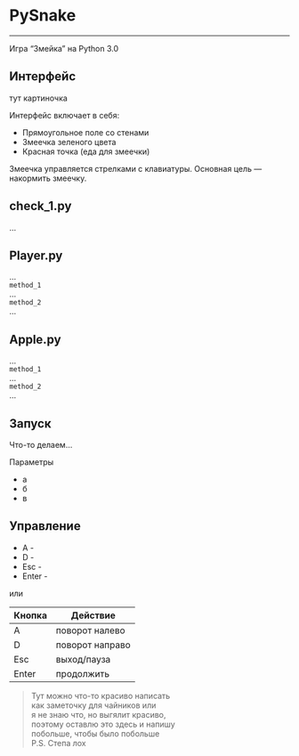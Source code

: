 <h1 class="code-line" data-line-start=0 data-line-end=1><a id="PySnake_0"></a>PySnake</h1>
<hr>
<p class="has-line-data" data-line-start="2" data-line-end="3">Игра “Змейка” на Python 3.0</p>
<h2 class="code-line" data-line-start=3 data-line-end=4><a id="_3"></a>Интерфейс</h2>
<p class="has-line-data" data-line-start="4" data-line-end="5">тут картиночка</p>
<p class="has-line-data" data-line-start="6" data-line-end="7">Интерфейс включает в себя:</p>
<ul>
<li class="has-line-data" data-line-start="7" data-line-end="8">Прямоугольное поле со стенами</li>
<li class="has-line-data" data-line-start="8" data-line-end="9">Змеечка зеленого цвета</li>
<li class="has-line-data" data-line-start="9" data-line-end="11">Красная точка (еда для змеечки)</li>
</ul>
<p class="has-line-data" data-line-start="11" data-line-end="12">Змеечка управляется стрелками с клавиатуры. Основная цель — накормить змеечку.</p>
<h2 class="code-line" data-line-start=13 data-line-end=14><a id="check_1py_13"></a>check_1.py</h2>
<p class="has-line-data" data-line-start="15" data-line-end="16">…</p>
<h2 class="code-line" data-line-start=17 data-line-end=18><a id="Playerpy_17"></a>Player.py</h2>
<p class="has-line-data" data-line-start="19" data-line-end="24">…<br>
<code>method_1</code><br>
…<br>
<code>method_2</code><br>
…</p>
<h2 class="code-line" data-line-start=24 data-line-end=25><a id="Applepy_24"></a>Apple.py</h2>
<p class="has-line-data" data-line-start="25" data-line-end="30">…<br>
<code>method_1</code><br>
…<br>
<code>method_2</code><br>
…</p>
<h2 class="code-line" data-line-start=30 data-line-end=31><a id="_30"></a>Запуск</h2>
<p class="has-line-data" data-line-start="31" data-line-end="32">Что-то делаем…</p>
<p class="has-line-data" data-line-start="33" data-line-end="34">Параметры</p>
<ul>
<li class="has-line-data" data-line-start="34" data-line-end="35">а</li>
<li class="has-line-data" data-line-start="35" data-line-end="36">б</li>
<li class="has-line-data" data-line-start="36" data-line-end="38">в</li>
</ul>
<h2 class="code-line" data-line-start=38 data-line-end=39><a id="_38"></a>Управление</h2>
<ul>
<li class="has-line-data" data-line-start="40" data-line-end="41">А -</li>
<li class="has-line-data" data-line-start="41" data-line-end="42">D -</li>
<li class="has-line-data" data-line-start="42" data-line-end="43">Esc -</li>
<li class="has-line-data" data-line-start="43" data-line-end="45">Enter -</li>
</ul>
<p class="has-line-data" data-line-start="45" data-line-end="46">или</p>
<table class="table table-striped table-bordered">
<thead>
<tr>
<th>Кнопка</th>
<th>Действие</th>
</tr>
</thead>
<tbody>
<tr>
<td>A</td>
<td>поворот налево</td>
</tr>
<tr>
<td>D</td>
<td>поворот направо</td>
</tr>
<tr>
<td>Esc</td>
<td>выход/пауза</td>
</tr>
<tr>
<td>Enter</td>
<td>продолжить</td>
</tr>
</tbody>
</table>
<blockquote>
<p class="has-line-data" data-line-start="54" data-line-end="60">Тут можно что-то красиво написать<br>
как заметочку для чайников или<br>
я не знаю что, но выгялит красиво,<br>
поэтому оставлю это здесь и напишу<br>
побольше, чтобы было побольше<br>
P.S. Степа лох</p>
</blockquote>
</body></html>
